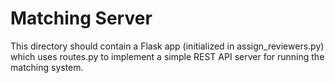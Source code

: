 # Matching Server

This directory should contain a Flask app (initialized in assign_reviewers.py) which uses routes.py to implement a simple REST API server for running the matching system.
